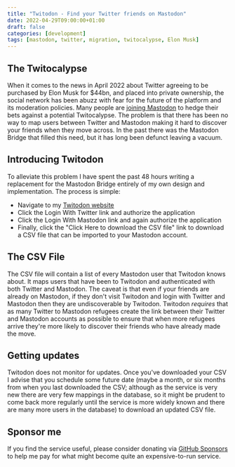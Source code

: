 ```yaml
---
title: "Twitodon - Find your Twitter friends on Mastodon"
date: 2022-04-29T09:00:00+01:00
draft: false
categories: [development]
tags: [mastodon, twitter, migration, twitocalypse, Elon Musk]
---
```


## The Twitocalypse
When it comes to the news in April 2022 about Twitter agreeing to be purchased by Elon Musk for $44bn, and placed into private ownership, the social network has been abuzz with fear for the future of the platform and its moderation policies. Many people are [joining Mastodon](https://joinmastodon.org/) to hedge their bets against a potential Twitocalypse. The problem is that there has been no way to map users between Twitter and Mastodon making it hard to discover your friends when they move across. In the past there was the Mastodon Bridge that filled this need, but it has long been defunct leaving a vacuum.

## Introducing Twitodon

To alleviate this problem I have spent the past 48 hours writing a replacement for the Mastodon Bridge entirely of my own design and implementation. The process is simple:

- Navigate to my [Twitodon website](https://twitodon.com/)
- Click the Login With Twitter link and authorize the application
- Click the Login With Mastodon link and again authorize the application
- Finally, click the "Click Here to download the CSV file" link to download a CSV file that can be imported to your Mastodon account.

## The CSV File

The CSV file will contain a list of every Mastodon user that Twitodon knows about. It maps users that have been to Twitodon and authenticated with both Twitter and Mastodon. The caveat is that even if your friends are already on Mastodon, if they don't visit Twitodon and login with Twitter and Mastodon then they are undiscoverable by Twitodon. Twitodon *requires* that as many Twitter to Mastodon refugees create the link between their Twitter and Mastodon accounts as possible to ensure that when more refugees arrive they're more likely to discover their friends who have already made the move.

## Getting updates

Twitodon does not monitor for updates. Once you've downloaded your CSV I advise that you schedule some future date (maybe a month, or six months from when you last downloaded the CSV; although as the service is very new there are very few mappings in the database, so it might be prudent to come back more regularly until the service is more widely known and there are many more users in the database) to download an updated CSV file.

## Sponsor me

If you find the service useful, please consider donating via [GitHub Sponsors](https://github.com/sponsors/diddledani) to help me pay for what might become quite an expensive-to-run service.